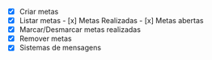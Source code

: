- [x]  Criar metas
- [x] Listar metas
        - [x] Metas Realizadas
        - [x] Metas abertas
- [x] Marcar/Desmarcar metas realizadas
- [x] Remover metas
- [x] Sistemas de mensagens 
